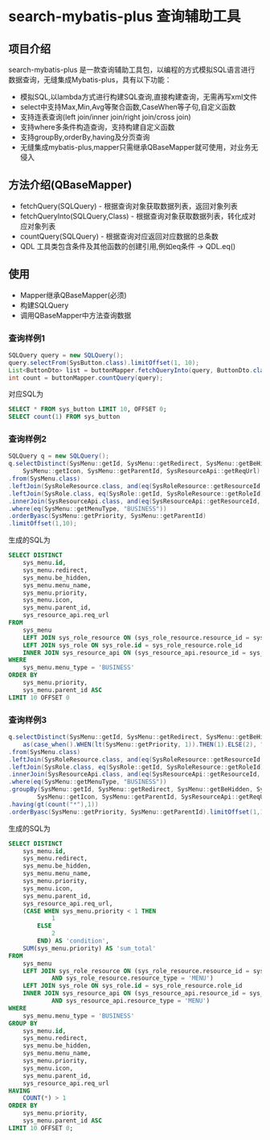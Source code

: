 #  search-mybatis-plus 查询辅助工具

## 项目介绍
search-mybatis-plus 是一款查询辅助工具包，以编程的方式模拟SQL语言进行数据查询，无缝集成Mybatis-plus，具有以下功能：
- 模拟SQL,以lambda方式进行构建SQL查询,直接构建查询，无需再写xml文件
- select中支持Max,Min,Avg等聚合函数,CaseWhen等子句,自定义函数
- 支持连表查询(left join/inner join/right join/cross join)
- 支持where多条件构造查询，支持构建自定义函数
- 支持groupBy,orderBy,having及分页查询
- 无缝集成mybatis-plus,mapper只需继承QBaseMapper就可使用，对业务无侵入

## 方法介绍(QBaseMapper)
- fetchQuery(SQLQuery) - 根据查询对象获取数据列表，返回对象列表
- fetchQueryInto(SQLQuery,Class) - 根据查询对象获取数据列表，转化成对应对象列表
- countQuery(SQLQuery) - 根据查询对应返回对应数据的总条数
- QDL 工具类包含条件及其他函数的创建引用,例如eq条件 -> QDL.eq()

## 使用
 * Mapper继承QBaseMapper(必须)
 * 构建SQLQuery
 * 调用QBaseMapper中方法查询数据

### 查询样例1
```java
SQLQuery query = new SQLQuery();
query.selectFrom(SysButton.class).limitOffset(1, 10);
List<ButtonDto> list = buttonMapper.fetchQueryInto(query, ButtonDto.class)
int count = buttonMapper.countQuery(query);
```
对应SQL为
```sql
SELECT * FROM sys_button LIMIT 10, OFFSET 0;
SELECT count(1) FROM sys_button
```
### 查询样例2
```java
SQLQuery q = new SQLQuery();
q.selectDistinct(SysMenu::getId, SysMenu::getRedirect, SysMenu::getBeHidden, SysMenu::getMenuName, SysMenu::getPriority,
	SysMenu::getIcon, SysMenu::getParentId, SysResourceApi::getReqUrl)
.from(SysMenu.class)
.leftJoin(SysRoleResource.class, and(eq(SysRoleResource::getResourceId, SysMenu::getId), eq(SysRoleResource::getResourceType, "MENU")))
.leftJoin(SysRole.class, eq(SysRole::getId, SysRoleResource::getRoleId))
.innerJoin(SysResourceApi.class, and(eq(SysResourceApi::getResourceId, SysMenu::getId), eq(SysResourceApi::getResourceType, "MENU")))
.where(eq(SysMenu::getMenuType, "BUSINESS"))
.orderByasc(SysMenu::getPriority, SysMenu::getParentId)
.limitOffset(1,10);
```
生成的SQL为
```sql
SELECT DISTINCT
	sys_menu.id,
	sys_menu.redirect,
	sys_menu.be_hidden,
	sys_menu.menu_name,
	sys_menu.priority,
	sys_menu.icon,
	sys_menu.parent_id,
	sys_resource_api.req_url
FROM
	sys_menu
	LEFT JOIN sys_role_resource ON (sys_role_resource.resource_id = sys_menu.id AND sys_role_resource.resource_type = 'MENU')
	LEFT JOIN sys_role ON sys_role.id = sys_role_resource.role_id
	INNER JOIN sys_resource_api ON (sys_resource_api.resource_id = sys_menu.id AND sys_resource_api.resource_type = 'MENU')
WHERE
	sys_menu.menu_type = 'BUSINESS'
ORDER BY
	sys_menu.priority,
	sys_menu.parent_id ASC
LIMIT 10 OFFSET 0
```
### 查询样例3
```java
q.selectDistinct(SysMenu::getId, SysMenu::getRedirect, SysMenu::getBeHidden, SysMenu::getMenuName, SysMenu::getPriority, SysMenu::getIcon, SysMenu::getParentId, SysResourceApi::getReqUrl,
	as(case_when().WHEN(lt(SysMenu::getPriority, 1)).THEN(1).ELSE(2), "condition"), as(sum(SysMenu::getPriority),"sum_total"))
.from(SysMenu.class)
.leftJoin(SysRoleResource.class, and(eq(SysRoleResource::getResourceId, SysMenu::getId), eq(SysRoleResource::getResourceType, "MENU")))
.leftJoin(SysRole.class, eq(SysRole::getId, SysRoleResource::getRoleId))
.innerJoin(SysResourceApi.class, and(eq(SysResourceApi::getResourceId, SysMenu::getId), eq(SysResourceApi::getResourceType, "MENU")))
.where(eq(SysMenu::getMenuType, "BUSINESS"))
.groupBy(SysMenu::getId, SysMenu::getRedirect, SysMenu::getBeHidden, SysMenu::getMenuName, SysMenu::getPriority,
		SysMenu::getIcon, SysMenu::getParentId, SysResourceApi::getReqUrl)
.having(gt(count("*"),1))
.orderByasc(SysMenu::getPriority, SysMenu::getParentId).limitOffset(1,10);
```
生成的SQL为
```sql
SELECT DISTINCT
	sys_menu.id,
	sys_menu.redirect,
	sys_menu.be_hidden,
	sys_menu.menu_name,
	sys_menu.priority,
	sys_menu.icon,
	sys_menu.parent_id,
	sys_resource_api.req_url,
	(CASE WHEN sys_menu.priority < 1 THEN
			1
		ELSE
			2
		END) AS 'condition',
	SUM(sys_menu.priority) AS 'sum_total'
FROM
	sys_menu
	LEFT JOIN sys_role_resource ON (sys_role_resource.resource_id = sys_menu.id
			AND sys_role_resource.resource_type = 'MENU')
	LEFT JOIN sys_role ON sys_role.id = sys_role_resource.role_id
	INNER JOIN sys_resource_api ON (sys_resource_api.resource_id = sys_menu.id
			AND sys_resource_api.resource_type = 'MENU')
WHERE
	sys_menu.menu_type = 'BUSINESS'
GROUP BY
	sys_menu.id,
	sys_menu.redirect,
	sys_menu.be_hidden,
	sys_menu.menu_name,
	sys_menu.priority,
	sys_menu.icon,
	sys_menu.parent_id,
	sys_resource_api.req_url
HAVING
	COUNT(*) > 1
ORDER BY
	sys_menu.priority,
	sys_menu.parent_id ASC
LIMIT 10 OFFSET 0;
```